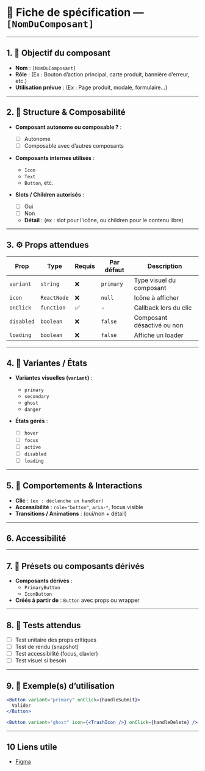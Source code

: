 # 📄 Fiche de spécification — `[NomDuComposant]`

---

## 1. 🔎 Objectif du composant

- **Nom** : `[NomDuComposant]`
- **Rôle** : (Ex : Bouton d’action principal, carte produit, bannière d’erreur, etc.)
- **Utilisation prévue** : (Ex : Page produit, modale, formulaire...)

---

## 2. 🧱 Structure & Composabilité

- **Composant autonome ou composable ?** :
    - [ ] Autonome
    - [ ] Composable avec d’autres composants

- **Composants internes utilisés** :
    - `Icon`
    - `Text`
    - `Button`, etc.

- **Slots / Children autorisés** :
    - [ ] Oui
    - [ ] Non
    - **Détail** : (ex : slot pour l'icône, ou children pour le contenu libre)

---

## 3. ⚙️ Props attendues

| Prop        | Type        | Requis | Par défaut | Description                          |
|-------------|-------------|--------|------------|--------------------------------------|
| `variant`   | `string`    | ❌     | `primary`  | Type visuel du composant             |
| `icon`      | `ReactNode` | ❌     | `null`     | Icône à afficher                     |
| `onClick`   | `function`  | ✅     | -          | Callback lors du clic                |
| `disabled`  | `boolean`   | ❌     | `false`    | Composant désactivé ou non           |
| `loading`   | `boolean`   | ❌     | `false`    | Affiche un loader                    |

---

## 4. 🎨 Variantes / États

- **Variantes visuelles (`variant`)** :
    - `primary`
    - `secondary`
    - `ghost`
    - `danger`

- **États gérés** :
    - [ ] `hover`
    - [ ] `focus`
    - [ ] `active`
    - [ ] `disabled`
    - [ ] `loading`

---

## 5. 🧪 Comportements & Interactions

- **Clic** : `(ex : déclenche un handler)`
- **Accessibilité** : `role="button"`, `aria-*`, focus visible
- **Transitions / Animations** : (oui/non + détail)

---

## 6. Accessibilité

---

## 7. 🧩 Présets ou composants dérivés

- **Composants dérivés** :
    - `PrimaryButton`
    - `IconButton`
- **Créés à partir de** : `Button` avec props ou wrapper

---

## 8. 🧪 Tests attendus

- [ ] Test unitaire des props critiques
- [ ] Test de rendu (snapshot)
- [ ] Test accessibilité (focus, clavier)
- [ ] Test visuel si besoin

---

## 9. 📐 Exemple(s) d’utilisation

```jsx
<Button variant="primary" onClick={handleSubmit}>
  Valider
</Button>

<Button variant="ghost" icon={<TrashIcon />} onClick={handleDelete} />
```
--- 

## 10 Liens utile 
- [Figma](https://www.figma.com)